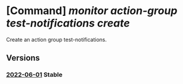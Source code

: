 # [Command] _monitor action-group test-notifications create_

Create an action group test-notifications.

## Versions

### [2022-06-01](/Resources/mgmt-plane/L3N1YnNjcmlwdGlvbnMve30vcmVzb3VyY2Vncm91cHMve30vcHJvdmlkZXJzL21pY3Jvc29mdC5pbnNpZ2h0cy9hY3Rpb25ncm91cHMve30vY3JlYXRlbm90aWZpY2F0aW9ucw==/2022-06-01.xml) **Stable**

<!-- mgmt-plane /subscriptions/{}/resourcegroups/{}/providers/microsoft.insights/actiongroups/{}/createnotifications 2022-06-01 -->
